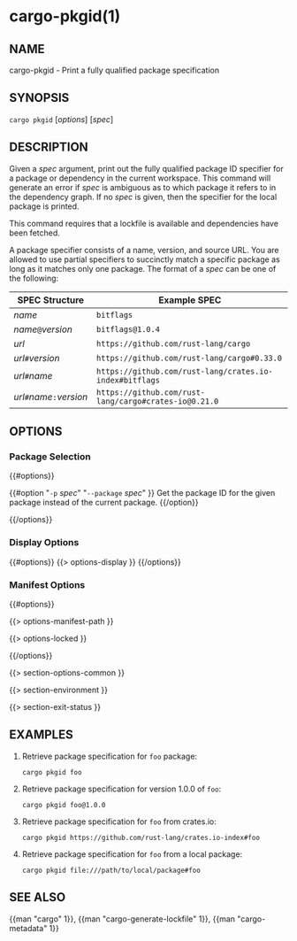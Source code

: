 # cargo-pkgid(1)

## NAME

cargo-pkgid - Print a fully qualified package specification

## SYNOPSIS

`cargo pkgid` [_options_] [_spec_]

## DESCRIPTION

Given a _spec_ argument, print out the fully qualified package ID specifier
for a package or dependency in the current workspace. This command will
generate an error if _spec_ is ambiguous as to which package it refers to in
the dependency graph. If no _spec_ is given, then the specifier for the local
package is printed.

This command requires that a lockfile is available and dependencies have been
fetched.

A package specifier consists of a name, version, and source URL. You are
allowed to use partial specifiers to succinctly match a specific package as
long as it matches only one package. The format of a _spec_ can be one of the
following:

SPEC Structure             | Example SPEC
---------------------------|--------------
_name_                     | `bitflags`
_name_`@`_version_         | `bitflags@1.0.4`
_url_                      | `https://github.com/rust-lang/cargo`
_url_`#`_version_          | `https://github.com/rust-lang/cargo#0.33.0`
_url_`#`_name_             | `https://github.com/rust-lang/crates.io-index#bitflags`
_url_`#`_name_`:`_version_ | `https://github.com/rust-lang/cargo#crates-io@0.21.0`

## OPTIONS

### Package Selection

{{#options}}

{{#option "`-p` _spec_" "`--package` _spec_" }}
Get the package ID for the given package instead of the current package.
{{/option}}

{{/options}}

### Display Options

{{#options}}
{{> options-display }}
{{/options}}

### Manifest Options

{{#options}}

{{> options-manifest-path }}

{{> options-locked }}

{{/options}}

{{> section-options-common }}

{{> section-environment }}

{{> section-exit-status }}

## EXAMPLES

1. Retrieve package specification for `foo` package:

       cargo pkgid foo

2. Retrieve package specification for version 1.0.0 of `foo`:

       cargo pkgid foo@1.0.0

3. Retrieve package specification for `foo` from crates.io:

       cargo pkgid https://github.com/rust-lang/crates.io-index#foo

4. Retrieve package specification for `foo` from a local package:

       cargo pkgid file:///path/to/local/package#foo

## SEE ALSO
{{man "cargo" 1}}, {{man "cargo-generate-lockfile" 1}}, {{man "cargo-metadata" 1}}
